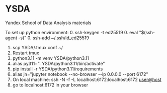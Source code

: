 # YSDA
Yandex School of Data Analysis materials 

To set up python environment:
0. ssh-keygen -t ed25519
0. eval "$(ssh-agent -s)"
0. ssh-add ~/.ssh/id_ed25519
1. scp YSDA/.tmux.conf ~/
2. Restart tmux
3. python3.11 -m venv YSDA/python3.11
4. alias py311=". YSDA/python3.11/bin/activate"
5. pip install -r YSDA/python3.11/requirements
6. alias jn="jupyter notebook --no-browser --ip 0.0.0.0 --port 6172"
7. On local machine:
    ssh -N -f -L localhost:6172:localhost:6172 <user@host>
8. go to localhost:6172 in your browser
